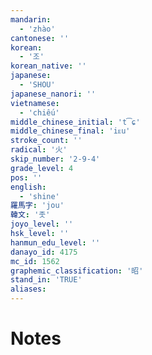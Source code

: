 ```yaml
---
mandarin:
  - 'zhào'
cantonese: ''
korean:
  - '조'
korean_native: ''
japanese:
  - 'SHOU'
japanese_nanori: ''
vietnamese:
  - 'chiếu'
middle_chinese_initial: 't͡ɕ'
middle_chinese_final: 'iᴇu'
stroke_count: ''
radical: '火'
skip_number: '2-9-4'
grade_level: 4
pos: ''
english:
  - 'shine'
羅馬字: 'jou'
韓文: '좃'
joyo_level: ''
hsk_level: ''
hanmun_edu_level: ''
danayo_id: 4175
mc_id: 1562
graphemic_classification: '昭'
stand_in: 'TRUE'
aliases:
---
```


# Notes
